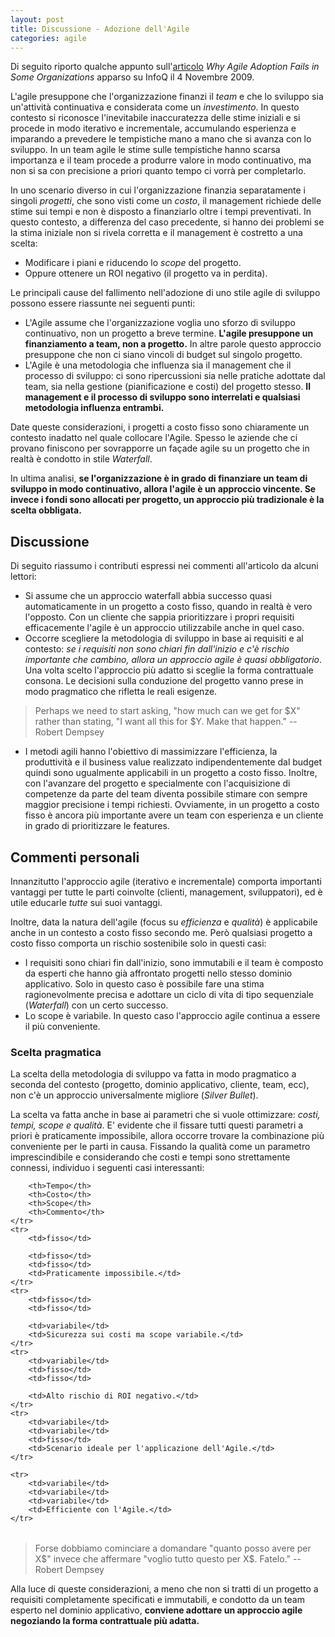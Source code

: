 ```yaml
---
layout: post
title: Discussione - Adozione dell'Agile
categories: agile
---
```


Di seguito riporto qualche appunto sull'[articolo](https://www.infoq.com/articles/failed-agile-adoption-reasons) *Why Agile Adoption Fails in Some Organizations* apparso su InfoQ il 4 Novembre 2009.

L'agile presuppone che l'organizzazione finanzi il *team* e che lo sviluppo sia un'attività continuativa e considerata come un *investimento*. In questo contesto si riconosce l'inevitabile inaccuratezza delle stime iniziali e si procede in modo iterativo e incrementale, accumulando esperienza e imparando a prevedere le tempistiche mano a mano che si avanza con lo sviluppo. In un team agile le stime sulle tempistiche hanno scarsa importanza e il team procede a produrre valore in modo continuativo, ma non si sa con precisione a priori quanto tempo ci vorrà per completarlo.

In uno scenario diverso in cui l'organizzazione finanzia separatamente i singoli *progetti*, che sono visti come un *costo*, il management richiede delle stime sui tempi e non è disposto a finanziarlo oltre i tempi preventivati. In questo contesto, a differenza del caso precedente, si hanno dei problemi se la stima iniziale non si rivela corretta e il management è costretto a una scelta: 

 - Modificare i piani e riducendo lo *scope* del progetto.
 - Oppure ottenere un ROI negativo (il progetto va in perdita).
  
Le principali cause del fallimento nell'adozione di uno stile agile di sviluppo possono essere riassunte nei seguenti punti:

 - L'Agile assume che l'organizzazione voglia uno sforzo di sviluppo continuativo, non un progetto a breve termine. **L'agile presuppone un finanziamento a team, non a progetto.** In altre parole questo approccio presuppone che non ci siano vincoli di budget sul singolo progetto.
 - L'Agile è una metodologia che influenza sia il management che il processo di sviluppo: ci sono ripercussioni sia nelle pratiche adottate dal team, sia nella gestione (pianificazione e costi) del progetto stesso. **Il management e il processo di sviluppo sono interrelati e qualsiasi metodologia influenza entrambi.**
 
Date queste considerazioni, i progetti a costo fisso sono chiaramente un contesto inadatto nel quale collocare l'Agile. Spesso le aziende che ci provano finiscono per sovrapporre un façade agile su un progetto che in realtà è condotto in stile *Waterfall*.

In ultima analisi, **se l'organizzazione è in grado di finanziare un team di sviluppo in modo continuativo, allora l'agile è un approccio vincente. Se invece i fondi sono allocati per progetto, un approccio più tradizionale è la scelta obbligata.**
  
## Discussione
Di seguito riassumo i contributi espressi nei commenti all'articolo da alcuni lettori:

 - Si assume che un approccio waterfall abbia successo quasi automaticamente in un progetto a costo fisso, quando in realtà è vero l'opposto. Con un cliente che sappia prioritizzare i propri requisiti efficacemente l'agile è un approccio utilizzabile anche in quel caso.
 - Occorre scegliere la metodologia di sviluppo in base ai requisiti e al contesto: *se i requisiti non sono chiari fin dall'inizio e c'è rischio importante che cambino, allora un approccio agile è quasi obbligatorio*. Una volta scelto l'approccio più adatto si sceglie la forma contrattuale consona. Le decisioni sulla conduzione del progetto vanno prese in modo pragmatico che rifletta le reali esigenze.
 
> Perhaps we need to start asking, "how much can we get for $X" rather than stating, "I want all this for $Y. Make that happen." -- Robert Dempsey

 - I metodi agili hanno l'obiettivo di massimizzare l'efficienza, la produttività e il business value realizzato indipendentemente dal budget quindi sono ugualmente applicabili in un progetto a costo fisso. Inoltre, con l'avanzare del progetto e specialmente con l'acquisizione di competenze da parte del team diventa possibile stimare con sempre maggior precisione i tempi richiesti. Ovviamente, in un progetto a costo fisso è ancora più importante avere un team con esperienza e un cliente in grado di prioritizzare le features.

## Commenti personali
Innanzitutto l'approccio agile (iterativo e incrementale) comporta importanti vantaggi per tutte le parti coinvolte (clienti, management, sviluppatori), ed è utile educarle *tutte* sui suoi vantaggi.

Inoltre, data la natura dell'agile (focus su *efficienza* e *qualità*) è applicabile anche in un contesto a costo fisso secondo me. Però qualsiasi progetto a costo fisso comporta un rischio sostenibile solo in questi casi:

 - I requisiti sono chiari fin dall'inizio, sono immutabili e il team è composto da esperti che hanno già affrontato progetti nello stesso dominio applicativo. Solo in questo caso è possibile fare una stima ragionevolmente precisa e adottare un ciclo di vita di tipo sequenziale (*Waterfall*) con un certo successo.
 - Lo scope è variabile. In questo caso l'approccio agile continua a essere il più conveniente.

### Scelta pragmatica
La scelta della metodologia di sviluppo va fatta in modo pragmatico a seconda del contesto (progetto, dominio applicativo, cliente, team, ecc), non c'è un approccio universalmente migliore (*Silver Bullet*). 

La scelta va fatta anche in base ai parametri che si vuole ottimizzare: *costi, tempi, scope e qualità*. E' evidente che il fissare tutti questi parametri a priori è praticamente impossibile, allora occorre trovare la combinazione più conveniente per le parti in causa. Fissando la qualità come un parametro imprescindibile e considerando che costi e tempi sono strettamente connessi, individuo i seguenti casi interessanti:

<table>
    <tr>

        <th>Tempo</th>
        <th>Costo</th>
        <th>Scope</th>
        <th>Commento</th>
    </tr>
    <tr>
        <td>fisso</td>

        <td>fisso</td>
        <td>fisso</td>
        <td>Praticamente impossibile.</td>
    </tr>
    <tr>
        <td>fisso</td>
        <td>fisso</td>

        <td>variabile</td>
        <td>Sicurezza sui costi ma scope variabile.</td>
    </tr>
    <tr>
        <td>variabile</td>
        <td>fisso</td>
        <td>fisso</td>

        <td>Alto rischio di ROI negativo.</td>
    </tr>
    <tr>
        <td>variabile</td>
        <td>variabile</td>
        <td>fisso</td>
        <td>Scenario ideale per l'applicazione dell'Agile.</td>
    </tr>

    <tr>
        <td>variabile</td>
        <td>variabile</td>
        <td>variabile</td>
        <td>Efficiente con l'Agile.</td>
    </tr>
</table>

> Forse dobbiamo cominciare a domandare "quanto posso avere per X$" invece che affermare "voglio tutto questo per X$. Fatelo." --Robert Dempsey

Alla luce di queste considerazioni, a meno che non si tratti di un progetto a requisiti completamente specificati e immutabili, e condotto da un team esperto nel dominio applicativo, **conviene adottare un approccio agile negoziando la forma contrattuale più adatta.**
